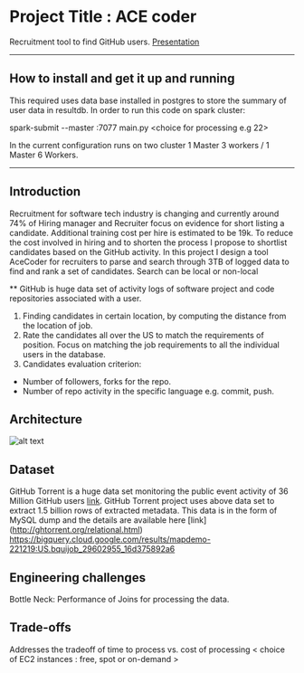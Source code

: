 # Project Title : ACE coder

Recruitment tool to find GitHub users.
[Presentation](https://docs.google.com/presentation/d/1rHsal4DjAMQrGeXlf2AFXeYpI9uFLzka9hd9vZe-AI0/edit?usp=sharing)

<hr/>

## How to install and get it up and running
This required uses data base installed in postgres to store the summary of user data in resultdb.
In order to run this code on spark cluster:

spark-submit --master <DNS>:7077 main.py <choice for processing e.g 22>

In the current configuration runs on two cluster 1 Master 3 workers / 1 Master 6 Workers.
<hr/>

## Introduction
Recruitment for software tech industry is changing and currently around 74% of Hiring manager and Recruiter focus on evidence for short listing a candidate. Additional training cost per hire is estimated to be 19k. To reduce the cost involved in hiring and to shorten the process I propose to shortlist candidates based on the GitHub activity. In this project I design a tool AceCoder for recruiters to  parse and search through 3TB of logged data to find and rank a set of candidates. Search can be local or non-local

** GitHub is huge data set of activity logs of software project and code repositories associated with a user.

1. Finding candidates in certain location, by computing the distance from the  location of job.
2. Rate the candidates all over the US to match the requirements of position. Focus on matching the job requirements to all the individual users in the database.
3. Candidates evaluation criterion:
  - Number of followers, forks for the repo.
  - Number of repo activity in the specific language e.g. commit, push.

## Architecture
![alt text](https://github.com/madhu1/madhu1.github.io/blob/master/css/Architecture.png)

## Dataset
GitHub Torrent is a huge data set monitoring the public event activity of 36 Million GitHub users [link](http://ghtorrent.org/). GitHub Torrent project uses above data set to extract  1.5 billion rows of extracted metadata. This data is in the form of MySQL dump and the details are available here [link] (http://ghtorrent.org/relational.html) 
https://bigquery.cloud.google.com/results/mapdemo-221219:US.bquijob_29602955_16d375892a6

## Engineering challenges

Bottle Neck: Performance of Joins for processing the data. 

## Trade-offs
Addresses the tradeoff of time to process vs. cost of processing < choice of EC2 instances : free, spot or on-demand >
